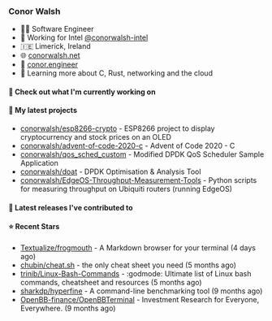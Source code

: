 ### Conor Walsh
- 👷‍♂️ Software Engineer
- 🏢 Working for Intel [@conorwalsh-intel](https://github.com/conorwalsh-intel)
- 🇮🇪 Limerick, Ireland
- 🌐 [conorwalsh.net](https://conorwalsh.net)
- 📙 [conor.engineer](https://conor.engineer)
- 🌱 Learning more about C, Rust, networking and the cloud

#### 🔨 Check out what I'm currently working on


#### 🌱 My latest projects

- [conorwalsh/esp8266-crypto](https://github.com/conorwalsh/esp8266-crypto) - ESP8266 project to display cryptocurrency and stock prices on an OLED
- [conorwalsh/advent-of-code-2020-c](https://github.com/conorwalsh/advent-of-code-2020-c) - Advent of Code 2020 - C
- [conorwalsh/qos_sched_custom](https://github.com/conorwalsh/qos_sched_custom) - Modified DPDK QoS Scheduler Sample Application
- [conorwalsh/doat](https://github.com/conorwalsh/doat) - DPDK Optimisation &amp; Analysis Tool
- [conorwalsh/EdgeOS-Throughput-Measurement-Tools](https://github.com/conorwalsh/EdgeOS-Throughput-Measurement-Tools) - Python scripts for measuring throughput on Ubiquiti routers (running EdgeOS)

#### 🔭 Latest releases I've contributed to


#### ⭐ Recent Stars

- [Textualize/frogmouth](https://github.com/Textualize/frogmouth) - A Markdown browser for your terminal (4 days ago)
- [chubin/cheat.sh](https://github.com/chubin/cheat.sh) - the only cheat sheet you need (5 months ago)
- [trinib/Linux-Bash-Commands](https://github.com/trinib/Linux-Bash-Commands) - :godmode: Ultimate list of Linux bash commands, cheatsheet and resources (5 months ago)
- [sharkdp/hyperfine](https://github.com/sharkdp/hyperfine) - A command-line benchmarking tool (9 months ago)
- [OpenBB-finance/OpenBBTerminal](https://github.com/OpenBB-finance/OpenBBTerminal) - Investment Research for Everyone, Everywhere. (9 months ago)
